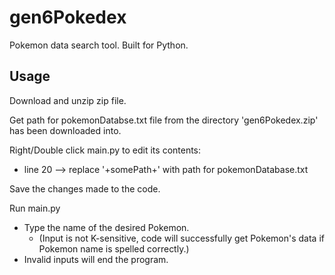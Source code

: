 # gen6Pokedex
Pokemon data search tool. Built for Python.

## Usage

Download and unzip zip file.

Get path for pokemonDatabse.txt file from the directory 'gen6Pokedex.zip' has been downloaded into.

Right/Double click main.py to edit its contents:
 - line 20 --> replace '+somePath+' with path for pokemonDatabase.txt
 
Save the changes made to the code.

Run main.py
  - Type the name of the desired Pokemon.
      - (Input is not K-sensitive, code will successfully get Pokemon's data if Pokemon name is spelled correctly.)
  - Invalid inputs will end the program.

